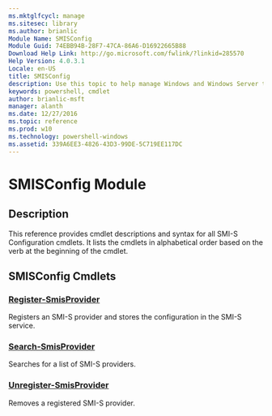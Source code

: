 ```yaml
---
ms.mktglfcycl: manage
ms.sitesec: library
ms.author: brianlic
Module Name: SMISConfig
Module Guid: 74EBB94B-28F7-47CA-86A6-D16922665B88
Download Help Link: http://go.microsoft.com/fwlink/?linkid=285570
Help Version: 4.0.3.1
Locale: en-US
title: SMISConfig
description: Use this topic to help manage Windows and Windows Server technologies with Windows PowerShell.
keywords: powershell, cmdlet
author: brianlic-msft
manager: alanth
ms.date: 12/27/2016
ms.topic: reference
ms.prod: w10
ms.technology: powershell-windows
ms.assetid: 339A6EE3-4826-43D3-99DE-5C719EE117DC
---
```


# SMISConfig Module
## Description
This reference provides cmdlet descriptions and syntax for all SMI-S Configuration cmdlets. It lists the cmdlets in alphabetical order based on the verb at the beginning of the cmdlet.

## SMISConfig Cmdlets
### [Register-SmisProvider](./Register-SmisProvider.md)
Registers an SMI-S provider and stores the configuration in the SMI-S service.

### [Search-SmisProvider](./Search-SmisProvider.md)
Searches for a list of SMI-S providers.

### [Unregister-SmisProvider](./Unregister-SmisProvider.md)
Removes a registered SMI-S provider.


